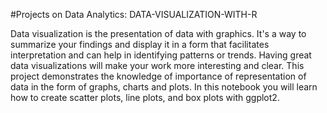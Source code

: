 #Projects on Data Analytics: DATA-VISUALIZATION-WITH-R

Data visualization is the presentation of data with graphics. It's a way to summarize your findings and display it in a form that facilitates interpretation and can help in identifying patterns or trends. Having great data visualizations will make your work more interesting and clear. This project demonstrates the knowledge of importance of representation of data in the form of graphs, charts and plots. In this notebook you will learn how to create scatter plots, line plots, and box plots with ggplot2.
